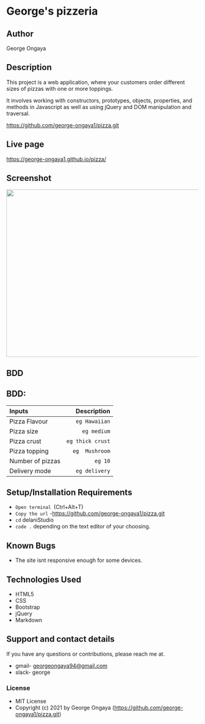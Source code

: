 # George's pizzeria

## Author 

 George Ongaya

## Description
This project is a web application, where your customers order different sizes of pizzas with one or more toppings.

It involves working with constructors, prototypes, objects, properties, and methods in Javascript as well as using jQuery and DOM manipulation and traversal.

https://github.com/george-ongaya1/pizza.git

## Live page
https://george-ongaya1.github.io/pizza/

## Screenshot

<img src="https://raw.githubusercontent.com/george-ongaya1/pizza/master/images/screenshots/Screenshot from 2021-06-21 15-09-00.png" width="900px" height="440px">  
  

## BDD

## BDD:
| Inputs |  Description |
| :---         |          ---: |
| Pizza Flavour   | `eg Hawaiian`|
| Pizza size     | `eg medium`   |
| Pizza crust    | `eg thick crust`   |
| Pizza topping    | `eg  Mushroom`  |
| Number of pizzas   | `eg 10`   |
| Delivery mode   | `eg delivery`   |

## Setup/Installation Requirements
- `Open terminal `(Ctrl+Alt+T)
- `Copy the url` -https://github.com/george-ongaya1/pizza.git
- `cd` delaniStudio
- `code .` depending on the text editor of your choosing.

## Known Bugs
- The site isnt responsive enough for some devices.

## Technologies Used
- HTML5
- CSS
- Bootstrap
- jQuery
- Markdown

## Support and contact details

If you have any questions or contributions, please reach me at.

- gmail- georgeongaya94@gmail.com
- slack- george

### License

- MIT  License
- Copyright (c) 2021 by George Ongaya (https://github.com/george-ongaya1/pizza.git)

 
 